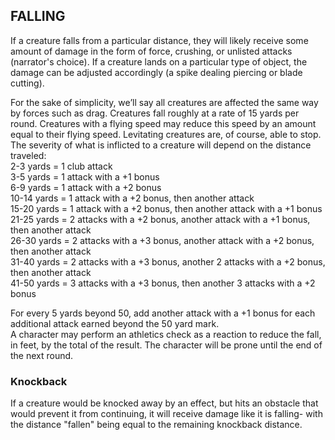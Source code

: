 ## FALLING
If a creature falls from a particular distance, they will likely receive some amount of damage in the form of force, crushing, or unlisted attacks (narrator's choice). If a creature lands on a particular type of object, the damage can be adjusted accordingly (a spike dealing piercing or blade cutting).

For the sake of simplicity, we’ll say all creatures are affected the same way by forces such as drag. Creatures fall roughly at a rate of 15 yards per round. Creatures with a flying speed may reduce this speed by an amount equal to their flying speed. Levitating creatures are, of course, able to stop. The severity of what is inflicted to a creature will depend on the distance traveled:  
2-3 yards = 1 club attack  
3-5 yards = 1 attack with a +1 bonus  
6-9 yards = 1 attack with a +2 bonus  
10-14 yards = 1 attack with a +2 bonus, then another attack  
15-20 yards = 1 attack with a +2 bonus, then another attack with a +1 bonus  
21-25 yards = 2 attacks with a +2 bonus, another attack with a +1 bonus, then another attack  
26-30 yards = 2 attacks with a +3 bonus, another attack with a +2 bonus, then another attack  
31-40 yards = 2 attacks with a +3 bonus, another 2 attacks with a +2 bonus, then another attack  
41-50 yards = 3 attacks with a +3 bonus, then another 3 attacks with a +2 bonus  

For every 5 yards beyond 50, add another attack with a +1 bonus for each additional attack earned beyond the 50 yard mark.  
A character may perform an athletics check as a reaction to reduce the fall, in feet, by the total of the result. The character will be prone until the end of the next round.

### Knockback
If a creature would be knocked away by an effect, but hits an obstacle that would prevent it from continuing, it will receive damage like it is falling- with the distance "fallen" being equal to the remaining knockback distance.
